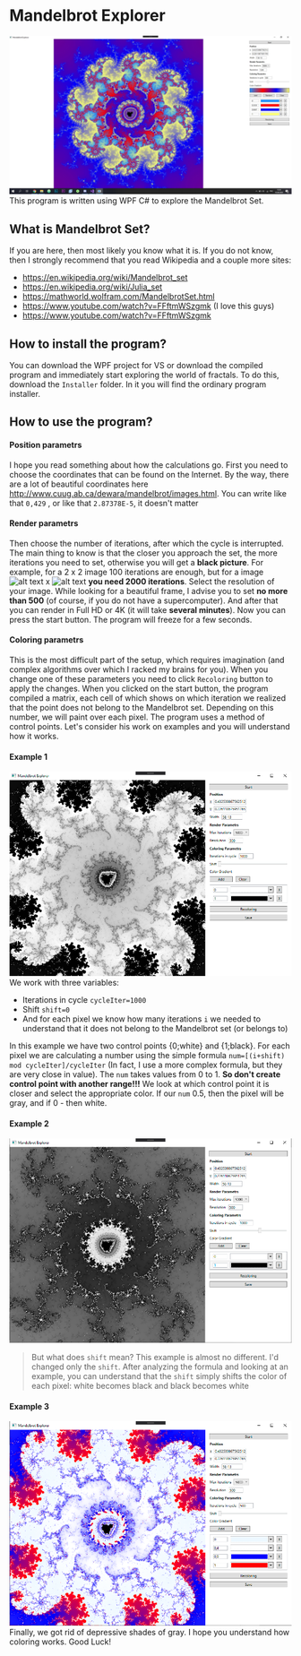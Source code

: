 # Mandelbrot Explorer
![alt text](/Img/Program.jpg)
This program is written using WPF C# to explore the Mandelbrot Set. 

## What is Mandelbrot Set?

If you are here, then most likely you know what it is. If you do not know, then I strongly recommend that you read Wikipedia and a couple more sites:
- https://en.wikipedia.org/wiki/Mandelbrot_set
- https://en.wikipedia.org/wiki/Julia_set
- https://mathworld.wolfram.com/MandelbrotSet.html
- https://www.youtube.com/watch?v=FFftmWSzgmk (I love this guys)
- https://www.youtube.com/watch?v=FFftmWSzgmk

## How to install the program?

You can download the WPF project for VS or download the compiled program and immediately start exploring the world of fractals. To do this, download the `Installer` folder. In it you will find the ordinary program installer.

## How to use the program?

#### Position parametrs
I hope you read something about how the calculations go. First you need to choose the coordinates that can be found on the Internet. By the way, there are a lot of beautiful coordinates here http://www.cuug.ab.ca/dewara/mandelbrot/images.html. You can write like that `0,429` , or like that `2.87378E-5`, it doesn't matter
#### Render parametrs
Then choose the number of iterations, after which the cycle is interrupted. The main thing to know is that the closer you approach the set, the more iterations you need to set, otherwise you will get a **black picture**. For example, for a 2 x 2 image 100 iterations are enough, but for a image ![alt text](https://bit.ly/2JKKtkY) x ![alt text](https://bit.ly/2JKKtkY) **you need 2000 iterations**.
Select the resolution of your image. While looking for a beautiful frame, I advise you to set **no more than 500** (of course, if you do not have a supercomputer). And after that you can render in Full HD or 4K (it will take **several minutes**). Now you can press the start button. The program will freeze for a few seconds.
#### Coloring parametrs
This is the most difficult part of the setup, which requires imagination (and complex algorithms over which I racked my brains for you). When you change one of these parameters you need to click `Recoloring` button to apply the changes.
When you clicked on the start button, the program compiled a matrix, each cell of which shows on which iteration we realized that the point does not belong to the Mandelbrot set. Depending on this number, we will paint over each pixel. The program uses a method of control points. Let's consider his work on examples and you will understand how it works.
#### Example 1
![Example1](/Img/Exe1.png)
We work with three variables: 
- Iterations in cycle `cycleIter=1000`
- Shift `shift=0`
- And for each pixel we know how many iterations `i` we needed to understand that it does not belong to the Mandelbrot set (or belongs to)

In this example we have two control points {0;white} and {1;black}.
For each pixel we are calculating a number using the simple formula `num=[(i+shift) mod cycleIter]/cycleIter` (In fact, I use a more complex formula, but they are very close in value).
The `num` takes values from 0 to 1. **So don't create control point with another range!!!** We look at which control point it is closer and select the appropriate color. If our `num` 0.5, then the pixel will be gray, and if 0 - then white.
#### Example 2
![Example2](/Img/Exe2.png)
>But what does `shift` mean?
This example is almost no different. I'd changed only the `shift`.
After analyzing the formula and looking at an example, you can understand that the `shift` simply shifts the color of each pixel: white becomes black and black becomes white
#### Example 3
![Example3](/Img/Exe4.png)
Finally, we got rid of depressive shades of gray.
I hope you understand how coloring works. Good Luck!

